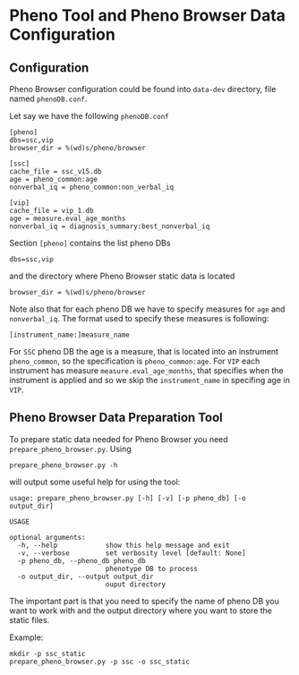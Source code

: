 # Pheno Tool and Pheno Browser Data Configuration

## Configuration

Pheno Browser configuration could be found into `data-dev` directory, file named
`phenoDB.conf`.

Let say we have the following `phenoDB.conf`

```
[pheno]
dbs=ssc,vip
browser_dir = %(wd)s/pheno/browser

[ssc]
cache_file = ssc_v15.db
age = pheno_common:age
nonverbal_iq = pheno_common:non_verbal_iq

[vip]
cache_file = vip_1.db
age = measure.eval_age_months
nonverbal_iq = diagnosis_summary:best_nonverbal_iq

```

Section `[pheno]` contains the list pheno DBs

```
dbs=ssc,vip
```

and the directory where Pheno Browser static data is located

```
browser_dir = %(wd)s/pheno/browser
```

Note also that for each pheno DB we have to specify measures for `age` and 
`nonverbal_iq`. The format used to specify these measures is following:

```
[instrument_name:]measure_name
```

For `SSC` pheno DB the age is a measure, that is located into an instrument 
`pheno_common`, so the specification is `pheno_common:age`. For `VIP` each
instrument has measure `measure.eval_age_months`, that specifies when the
instrument is applied and so we skip the `instrument_name` in specifing age
in `VIP`.


## Pheno Browser Data Preparation Tool

To prepare static data needed for Pheno Browser you need 
`prepare_pheno_browser.py`. Using

```
prepare_pheno_browser.py -h
```
will output some useful help for using the tool:

```
usage: prepare_pheno_browser.py [-h] [-v] [-p pheno_db] [-o output_dir]

USAGE

optional arguments:
  -h, --help            show this help message and exit
  -v, --verbose         set verbosity level [default: None]
  -p pheno_db, --pheno_db pheno_db
                        phenotype DB to process
  -o output_dir, --output output_dir
                        ouput directory
```

The important part is that you need to specify the name of pheno DB you want
to work with and the output directory where you want to store the static files.

Example:
```
mkdir -p ssc_static
prepare_pheno_browser.py -p ssc -o ssc_static
```

